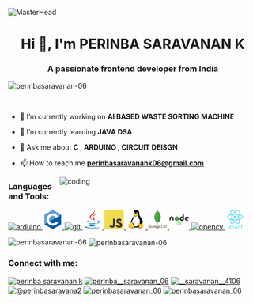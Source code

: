 ![MasterHead](https://user-images.githubusercontent.com/10498744/210012254-234538ff-d198-48aa-8964-37e6fd45d227.gif)

<h1 align="center">Hi 👋, I'm PERINBA SARAVANAN K</h1>
<h3 align="center">A passionate frontend developer from India</h3>

<p align="left"> <img src="https://komarev.com/ghpvc/?username=perinbasaravanan-06&label=Profile%20views&color=0e75b6&style=flat" alt="perinbasaravanan-06" /> </p>

<p align="left"> <a href="https://twitter.com/" target="blank"><img src="https://img.shields.io/twitter/follow/?logo=twitter&style=for-the-badge" alt="" /></a> </p>

- 🔭 I’m currently working on **AI BASED WASTE SORTING MACHINE**

- 🌱 I’m currently learning **JAVA DSA**

- 💬 Ask me about **C , ARDUINO , CIRCUIT DEISGN**

- 📫 How to reach me **perinbasaravanank06@gmail.com**


<img align="right" alt="coding" width="400" src="https://user-images.githubusercontent.com/74038190/212749695-a6817c5a-a794-462b-afca-1b5ce7dd5e63.gif">
<h3 align="left">Languages and Tools:</h3>
<p align="left"> <a href="https://www.arduino.cc/" target="_blank" rel="noreferrer"> <img src="https://cdn.worldvectorlogo.com/logos/arduino-1.svg" alt="arduino" width="40" height="40"/> </a> <a href="https://www.cprogramming.com/" target="_blank" rel="noreferrer"> <img src="https://raw.githubusercontent.com/devicons/devicon/master/icons/c/c-original.svg" alt="c" width="40" height="40"/> </a> <a href="https://git-scm.com/" target="_blank" rel="noreferrer"> <img src="https://www.vectorlogo.zone/logos/git-scm/git-scm-icon.svg" alt="git" width="40" height="40"/> </a> <a href="https://www.java.com" target="_blank" rel="noreferrer"> <img src="https://raw.githubusercontent.com/devicons/devicon/master/icons/java/java-original.svg" alt="java" width="40" height="40"/> </a> <a href="https://developer.mozilla.org/en-US/docs/Web/JavaScript" target="_blank" rel="noreferrer"> <img src="https://raw.githubusercontent.com/devicons/devicon/master/icons/javascript/javascript-original.svg" alt="javascript" width="40" height="40"/> </a> <a href="https://www.linux.org/" target="_blank" rel="noreferrer"> <img src="https://raw.githubusercontent.com/devicons/devicon/master/icons/linux/linux-original.svg" alt="linux" width="40" height="40"/> </a> <a href="https://www.mongodb.com/" target="_blank" rel="noreferrer"> <img src="https://raw.githubusercontent.com/devicons/devicon/master/icons/mongodb/mongodb-original-wordmark.svg" alt="mongodb" width="40" height="40"/> </a> <a href="https://nodejs.org" target="_blank" rel="noreferrer"> <img src="https://raw.githubusercontent.com/devicons/devicon/master/icons/nodejs/nodejs-original-wordmark.svg" alt="nodejs" width="40" height="40"/> </a> <a href="https://opencv.org/" target="_blank" rel="noreferrer"> <img src="https://www.vectorlogo.zone/logos/opencv/opencv-icon.svg" alt="opencv" width="40" height="40"/> </a> <a href="https://reactjs.org/" target="_blank" rel="noreferrer"> <img src="https://raw.githubusercontent.com/devicons/devicon/master/icons/react/react-original-wordmark.svg" alt="react" width="40" height="40"/> </a> </p>

<p><img align="left" src="https://github-readme-stats.vercel.app/api/top-langs?username=perinbasaravanan-06&show_icons=true&locale=en&layout=compact" alt="perinbasaravanan-06" /></p>

<p>&nbsp;<img align="center" src="https://github-readme-stats.vercel.app/api?username=perinbasaravanan-06&show_icons=true&locale=en" alt="perinbasaravanan-06" /></p>
<h3 align="left">Connect with me:</h3>
<p align="left">
<a href="https://linkedin.com/in/perinba saravanan k" target="blank"><img align="center" src="https://raw.githubusercontent.com/rahuldkjain/github-profile-readme-generator/master/src/images/icons/Social/linked-in-alt.svg" alt="perinba saravanan k" height="30" width="40" /></a>
<a href="https://stackoverflow.com/users/perinba__saravanan_06" target="blank"><img align="center" src="https://raw.githubusercontent.com/rahuldkjain/github-profile-readme-generator/master/src/images/icons/Social/stack-overflow.svg" alt="perinba__saravanan_06" height="30" width="40" /></a>
<a href="https://instagram.com/__saravanan__4106" target="blank"><img align="center" src="https://raw.githubusercontent.com/rahuldkjain/github-profile-readme-generator/master/src/images/icons/Social/instagram.svg" alt="__saravanan__4106" height="30" width="40" /></a>
<a href="https://www.hackerrank.com/@perinbasaravana2" target="blank"><img align="center" src="https://raw.githubusercontent.com/rahuldkjain/github-profile-readme-generator/master/src/images/icons/Social/hackerrank.svg" alt="@perinbasaravana2" height="30" width="40" /></a>
<a href="https://www.leetcode.com/perinbasaravanan_06" target="blank"><img align="center" src="https://raw.githubusercontent.com/rahuldkjain/github-profile-readme-generator/master/src/images/icons/Social/leet-code.svg" alt="perinbasaravanan_06" height="30" width="40" /></a>
<a href="https://auth.geeksforgeeks.org/user/perinbasaravanan_06" target="blank"><img align="center" src="https://raw.githubusercontent.com/rahuldkjain/github-profile-readme-generator/master/src/images/icons/Social/geeks-for-geeks.svg" alt="perinbasaravanan_06" height="30" width="40" /></a>
</p>
